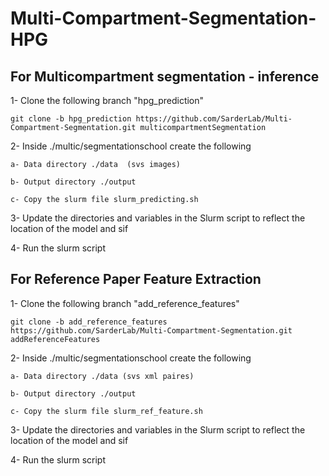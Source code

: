 # Multi-Compartment-Segmentation-HPG

## For Multicompartment segmentation - inference 

1- Clone the following branch "hpg_prediction"

```
git clone -b hpg_prediction https://github.com/SarderLab/Multi-Compartment-Segmentation.git multicompartmentSegmentation
```

2- Inside ./multic/segmentationschool create the following

    a- Data directory ./data  (svs images)
    
    b- Output directory ./output
    
    c- Copy the slurm file slurm_predicting.sh

3- Update the directories and variables in the Slurm script to reflect the location of the model and sif

4- Run the slurm script

## For Reference Paper Feature Extraction 

1- Clone the following branch "add_reference_features"

```
git clone -b add_reference_features https://github.com/SarderLab/Multi-Compartment-Segmentation.git addReferenceFeatures
```

2- Inside ./multic/segmentationschool create the following

    a- Data directory ./data (svs xml paires)
    
    b- Output directory ./output
    
    c- Copy the slurm file slurm_ref_feature.sh

3- Update the directories and variables in the Slurm script to reflect the location of the model and sif

4- Run the slurm script
